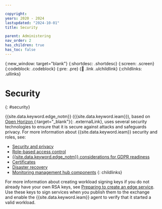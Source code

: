 ```yaml
---

copyright:
years: 2020 - 2024
lastupdated: "2024-10-01"
title: Security 

parent: Administering
nav_order: 2
has_children: true
has_toc: false
---
```


{:new_window: target="blank"}
{:shortdesc: .shortdesc}
{:screen: .screen}
{:codeblock: .codeblock}
{:pre: .pre}
{:child: .link .ulchildlink}
{:childlinks: .ullinks}

# Security 
{: #security}

{{site.data.keyword.edge_notm}} ({{site.data.keyword.ieam}}), based on [Open Horizon ](https://github.com/open-horizon){:target="_blank"}{: .externalLink}, uses several security technologies to ensure that it is secure against attacks and safeguards privacy. For more information about {{site.data.keyword.ieam}} security and roles, see:

* [Security and privacy](./security_privacy.md)
* [Role-based access control](./rbac.html)
* [{{site.data.keyword.edge_notm}} considerations for GDPR readiness](./gdpr.md)
* [Certificates](../user_management/certificates.md)
* [Disaster recovery](../user_management/disaster_recovery.md)
* [Monitoring management hub components](../user_management/monitoring_infrastructure.md)
{: childlinks}

For more information about creating workload signing keys if you do not already have your own RSA keys, see [Preparing to create an edge service](../developing/service_containers.md). Use these keys to sign services when you publish them to the exchange and enable the {{site.data.keyword.ieam}} agent to verify that it started a valid workload.

